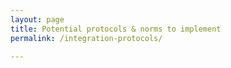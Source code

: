 ```yaml
---
layout: page
title: Potential protocols & norms to implement
permalink: /integration-protocols/

---
```

